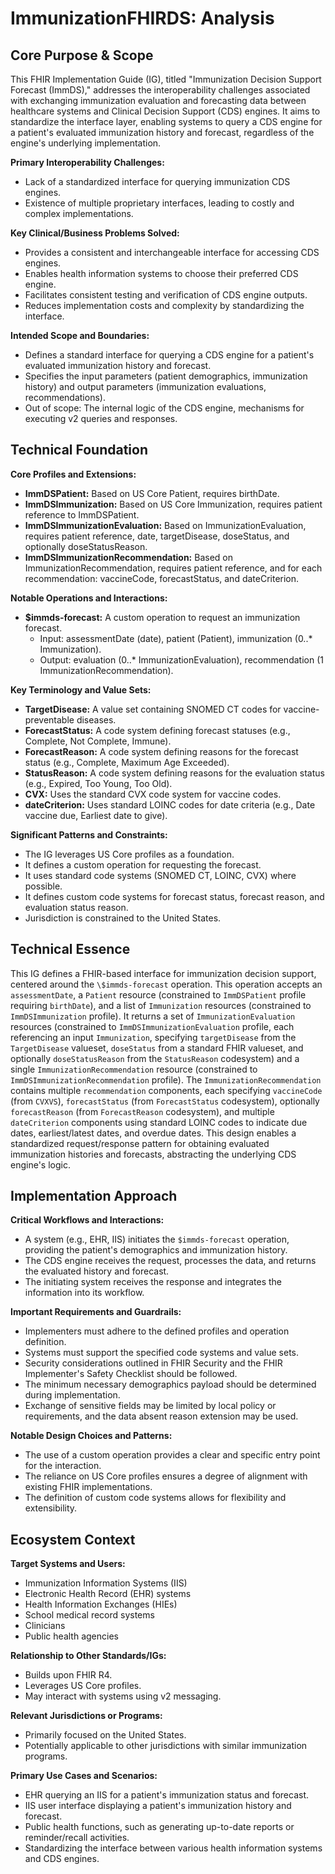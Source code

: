 # ImmunizationFHIRDS: Analysis

## Core Purpose & Scope

This FHIR Implementation Guide (IG), titled "Immunization Decision Support Forecast (ImmDS)," addresses the interoperability challenges associated with exchanging immunization evaluation and forecasting data between healthcare systems and Clinical Decision Support (CDS) engines. It aims to standardize the interface layer, enabling systems to query a CDS engine for a patient's evaluated immunization history and forecast, regardless of the engine's underlying implementation.

**Primary Interoperability Challenges:**

-   Lack of a standardized interface for querying immunization CDS engines.
-   Existence of multiple proprietary interfaces, leading to costly and complex implementations.

**Key Clinical/Business Problems Solved:**

-   Provides a consistent and interchangeable interface for accessing CDS engines.
-   Enables health information systems to choose their preferred CDS engine.
-   Facilitates consistent testing and verification of CDS engine outputs.
-   Reduces implementation costs and complexity by standardizing the interface.

**Intended Scope and Boundaries:**

-   Defines a standard interface for querying a CDS engine for a patient's evaluated immunization history and forecast.
-   Specifies the input parameters (patient demographics, immunization history) and output parameters (immunization evaluations, recommendations).
-   Out of scope: The internal logic of the CDS engine, mechanisms for executing v2 queries and responses.

## Technical Foundation

**Core Profiles and Extensions:**

-   **ImmDSPatient:** Based on US Core Patient, requires birthDate.
-   **ImmDSImmunization:** Based on US Core Immunization, requires patient reference to ImmDSPatient.
-   **ImmDSImmunizationEvaluation:** Based on ImmunizationEvaluation, requires patient reference, date, targetDisease, doseStatus, and optionally doseStatusReason.
-   **ImmDSImmunizationRecommendation:** Based on ImmunizationRecommendation, requires patient reference, and for each recommendation: vaccineCode, forecastStatus, and dateCriterion.

**Notable Operations and Interactions:**

-   **\$immds-forecast:** A custom operation to request an immunization forecast.
    -   Input: assessmentDate (date), patient (Patient), immunization (0..\* Immunization).
    -   Output: evaluation (0..\* ImmunizationEvaluation), recommendation (1 ImmunizationRecommendation).

**Key Terminology and Value Sets:**

-   **TargetDisease:** A value set containing SNOMED CT codes for vaccine-preventable diseases.
-   **ForecastStatus:** A code system defining forecast statuses (e.g., Complete, Not Complete, Immune).
-   **ForecastReason:** A code system defining reasons for the forecast status (e.g., Complete, Maximum Age Exceeded).
-   **StatusReason:** A code system defining reasons for the evaluation status (e.g., Expired, Too Young, Too Old).
-   **CVX:**  Uses the standard CVX code system for vaccine codes.
-   **dateCriterion:** Uses standard LOINC codes for date criteria (e.g., Date vaccine due, Earliest date to give).

**Significant Patterns and Constraints:**

-   The IG leverages US Core profiles as a foundation.
-   It defines a custom operation for requesting the forecast.
-   It uses standard code systems (SNOMED CT, LOINC, CVX) where possible.
-   It defines custom code systems for forecast status, forecast reason, and evaluation status reason.
-   Jurisdiction is constrained to the United States.

## Technical Essence

This IG defines a FHIR-based interface for immunization decision support, centered around the `\$immds-forecast` operation. This operation accepts an `assessmentDate`, a `Patient` resource (constrained to `ImmDSPatient` profile requiring `birthDate`), and a list of `Immunization` resources (constrained to `ImmDSImmunization` profile). It returns a set of `ImmunizationEvaluation` resources (constrained to `ImmDSImmunizationEvaluation` profile, each referencing an input `Immunization`, specifying `targetDisease` from the `TargetDisease` valueset, `doseStatus` from a standard FHIR valueset, and optionally `doseStatusReason` from the `StatusReason` codesystem) and a single `ImmunizationRecommendation` resource (constrained to `ImmDSImmunizationRecommendation` profile). The `ImmunizationRecommendation` contains multiple `recommendation` components, each specifying `vaccineCode` (from `CVXVS`), `forecastStatus` (from `ForecastStatus` codesystem), optionally `forecastReason` (from `ForecastReason` codesystem), and multiple `dateCriterion` components using standard LOINC codes to indicate due dates, earliest/latest dates, and overdue dates. This design enables a standardized request/response pattern for obtaining evaluated immunization histories and forecasts, abstracting the underlying CDS engine's logic.

## Implementation Approach

**Critical Workflows and Interactions:**

-   A system (e.g., EHR, IIS) initiates the `$immds-forecast` operation, providing the patient's demographics and immunization history.
-   The CDS engine receives the request, processes the data, and returns the evaluated history and forecast.
-   The initiating system receives the response and integrates the information into its workflow.

**Important Requirements and Guardrails:**

-   Implementers must adhere to the defined profiles and operation definition.
-   Systems must support the specified code systems and value sets.
-   Security considerations outlined in FHIR Security and the FHIR Implementer's Safety Checklist should be followed.
-   The minimum necessary demographics payload should be determined during implementation.
-   Exchange of sensitive fields may be limited by local policy or requirements, and the data absent reason extension may be used.

**Notable Design Choices and Patterns:**

-   The use of a custom operation provides a clear and specific entry point for the interaction.
-   The reliance on US Core profiles ensures a degree of alignment with existing FHIR implementations.
-   The definition of custom code systems allows for flexibility and extensibility.

## Ecosystem Context

**Target Systems and Users:**

-   Immunization Information Systems (IIS)
-   Electronic Health Record (EHR) systems
-   Health Information Exchanges (HIEs)
-   School medical record systems
-   Clinicians
-   Public health agencies

**Relationship to Other Standards/IGs:**

-   Builds upon FHIR R4.
-   Leverages US Core profiles.
-   May interact with systems using v2 messaging.

**Relevant Jurisdictions or Programs:**

-   Primarily focused on the United States.
-   Potentially applicable to other jurisdictions with similar immunization programs.

**Primary Use Cases and Scenarios:**

-   EHR querying an IIS for a patient's immunization status and forecast.
-   IIS user interface displaying a patient's immunization history and forecast.
-   Public health functions, such as generating up-to-date reports or reminder/recall activities.
-   Standardizing the interface between various health information systems and CDS engines.
